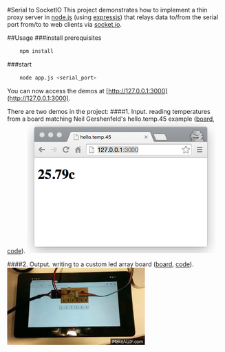 #Serial to SocketIO
This project demonstrates how to implement a thin proxy server in [node.js](http://nodejs.org/) (using [expressjs](http://expressjs.com/)) that relays data to/from the serial port from/to to web clients via [socket.io](http://socket.io).



##Usage
###install prerequisites
```bash
    npm install
```

###start
```bash
    node app.js <serial_port>
```

You can now access the demos at [http://127.0.0.1:3000](http://127.0.0.1:3000).

There are two demos in the project:
####1. Input.
reading temperatures from a board matching Neil Gershenfeld's hello.temp.45 example ([board](http://academy.cba.mit.edu/classes/input_devices/temp/hello.temp.45.png), [code](http://academy.cba.mit.edu/classes/input_devices/temp/hello.temp.45.c)).
![Screenshot](temp_screenshot.png)

####2. Output.
writing to a custom led array board ([board](), [code]()).
![Screenshot](led_array_screenshot.gif)

